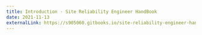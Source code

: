 ```yaml
---
title: Introduction · Site Reliability Engineer HandBook
date: 2021-11-13
externalLink: https://s905060.gitbooks.io/site-reliability-engineer-handbook/content/
---
```

